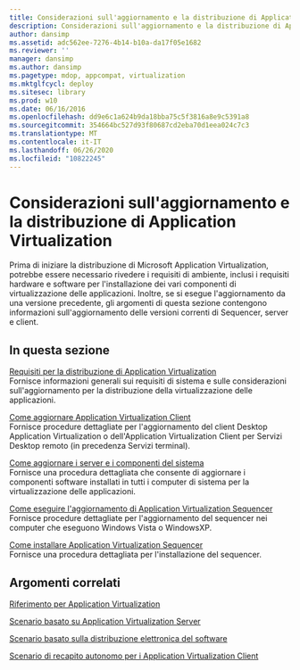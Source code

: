 ```yaml
---
title: Considerazioni sull'aggiornamento e la distribuzione di Application Virtualization
description: Considerazioni sull'aggiornamento e la distribuzione di Application Virtualization
author: dansimp
ms.assetid: adc562ee-7276-4b14-b10a-da17f05e1682
ms.reviewer: ''
manager: dansimp
ms.author: dansimp
ms.pagetype: mdop, appcompat, virtualization
ms.mktglfcycl: deploy
ms.sitesec: library
ms.prod: w10
ms.date: 06/16/2016
ms.openlocfilehash: dd9e6c1a624b9da18bba75c5f3816a8e9c5391a8
ms.sourcegitcommit: 354664bc527d93f80687cd2eba70d1eea024c7c3
ms.translationtype: MT
ms.contentlocale: it-IT
ms.lasthandoff: 06/26/2020
ms.locfileid: "10822245"
---
```

# Considerazioni sull'aggiornamento e la distribuzione di Application Virtualization


Prima di iniziare la distribuzione di Microsoft Application Virtualization, potrebbe essere necessario rivedere i requisiti di ambiente, inclusi i requisiti hardware e software per l'installazione dei vari componenti di virtualizzazione delle applicazioni. Inoltre, se si esegue l'aggiornamento da una versione precedente, gli argomenti di questa sezione contengono informazioni sull'aggiornamento delle versioni correnti di Sequencer, server e client.

## In questa sezione


<a href="" id="application-virtualization-deployment-requirements"></a>[Requisiti per la distribuzione di Application Virtualization](application-virtualization-deployment-requirements.md)  
Fornisce informazioni generali sui requisiti di sistema e sulle considerazioni sull'aggiornamento per la distribuzione della virtualizzazione delle applicazioni.

<a href="" id="how-to-upgrade-the-application-virtualization-client"></a>[Come aggiornare Application Virtualization Client](how-to-upgrade-the-application-virtualization-client.md)  
Fornisce procedure dettagliate per l'aggiornamento del client Desktop Application Virtualization o dell'Application Virtualization Client per Servizi Desktop remoto (in precedenza Servizi terminal).

<a href="" id="how-to-upgrade-the-servers-and-system-components"></a>[Come aggiornare i server e i componenti del sistema](how-to-upgrade-the-servers-and-system-components.md)  
Fornisce una procedura dettagliata che consente di aggiornare i componenti software installati in tutti i computer di sistema per la virtualizzazione delle applicazioni.

<a href="" id="how-to-upgrade-the-application-virtualization-sequencer"></a>[Come eseguire l'aggiornamento di Application Virtualization Sequencer](how-to-upgrade-the-application-virtualization-sequencer.md)  
Fornisce procedure dettagliate per l'aggiornamento del sequencer nei computer che eseguono Windows Vista o WindowsXP.

<a href="" id="how-to-install-the-application-virtualization-sequencer"></a>[Come installare Application Virtualization Sequencer](how-to-install-the-application-virtualization-sequencer.md)  
Fornisce una procedura dettagliata per l'installazione del sequencer.

## Argomenti correlati


[Riferimento per Application Virtualization](application-virtualization-reference.md)

[Scenario basato su Application Virtualization Server](application-virtualization-server-based-scenario.md)

[Scenario basato sulla distribuzione elettronica del software](electronic-software-distribution-based-scenario.md)

[Scenario di recapito autonomo per i Application Virtualization Client](stand-alone-delivery-scenario-for-application-virtualization-clients.md)

 

 





